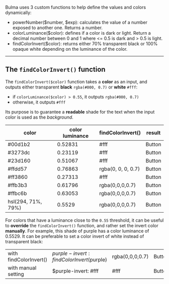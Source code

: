 Bulma uses 3 custom functions to help define the values and colors dynamically:

- powerNumber($number, $exp): calculates the value of a number exposed to another one. Returns a number.
- colorLuminance($color): defines if a color is dark or light. Return a decimal number between 0 and 1 where <= 0.5 is dark and > 0.5 is light.
- findColorInvert($color): returns either 70% transparent black or 100% opaque white depending on the luminance of the color.

---

## The `findColorInvert()` function

The `findColorInvert($color)` function takes a **color** as an input, and outputs either transparent **black** `rgba(#000, 0.7)` or **white** `#fff`:

- if `colorLuminance($color) > 0.55`, it outputs `rgba(#000, 0.7)`
- otherwise, it outputs `#fff`

Its purpose is to guarantee a **readable** shade for the text when the input color is used as the _background_.

| color              | color luminance | findColorInvert()  | result |
|--------------------|-----------------|--------------------|--------|
| #00d1b2            | 0.52831         | #fff               | Button |
| #3273dc            | 0.23119         | #fff               | Button |
| #23d160            | 0.51067         | #fff               | Button |
| #ffdd57            | 0.76863         | rgba(0, 0, 0, 0.7) | Button |
| #ff3860            | 0.27313         | #fff               | Button |
| #ffb3b3            | 0.61796         | rgba(0,0,0,0.7)    | Button |
| #ffbc6b            | 0.63053         | rgba(0,0,0,0.7)    | Button |
| hsl(294, 71%, 79%) | 0.5529          | rgba(0,0,0,0.7)    | Button |

For colors that have a luminance close to the `0.55` threshold, it can be useful to **override** the `findColorInvert()` function, and rather set the invert color **manually**. 
For example, this shade of  purple has a color luminance of 0.5529. It can be preferable to set a color invert of white instead of transparent black:

|                        |                                            |                 |          |
|------------------------|--------------------------------------------|-----------------|----------|
| with findColorInvert() | $purple-invert: findColorInvert($purple)   | rgba(0,0,0,0.7) | Button   |
| with manual setting    | $purple-invert: #fff                       | #fff            | Button   |
